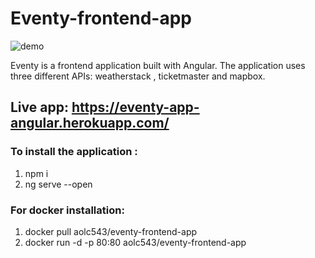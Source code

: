 # Eventy-frontend-app


![demo](angularEventy.gif)

Eventy is a frontend application built with Angular. The application uses three different APIs:  weatherstack , ticketmaster and mapbox.

## Live app: https://eventy-app-angular.herokuapp.com/

### To install the application :

1) npm i
2) ng serve --open


### For docker installation: 

1) docker pull aolc543/eventy-frontend-app
2) docker run -d -p 80:80 aolc543/eventy-frontend-app
